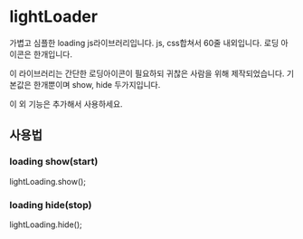# lightLoader

가볍고 심플한 loading js라이브러리입니다.
js, css합쳐서 60줄 내외입니다.
로딩 아이콘은 한개입니다.


이 라이브러리는 간단한 로딩아이콘이 필요하되 귀찮은 사람을 위해 제작되었습니다.
기본값은 한개뿐이며 show, hide 두가지입니다.

이 외 기능은 추가해서 사용하세요.


## 사용법

### loading show(start)
lightLoading.show();


### loading hide(stop)
lightLoading.hide();
